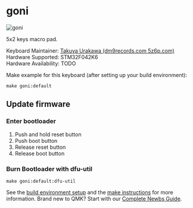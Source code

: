# goni

![goni](https://i.imgur.com/eKg5Vrt.jpg)

5x2 keys macro pad.

Keyboard Maintainer: [Takuya Urakawa (dm9records.com 5z6p.com)](https://github.com/hsgw)  
Hardware Supported: STM32F042K6  
Hardware Availability: TODO

Make example for this keyboard (after setting up your build environment):

    make goni:default

## Update firmware
### Enter bootloader
1. Push and hold reset button
2. Push boot button
3. Release reset button
4. Release boot button

### Burn Bootloader with dfu-util

    make goni:default:dfu-util


See the [build environment setup](https://docs.qmk.fm/#/getting_started_build_tools) and the [make instructions](https://docs.qmk.fm/#/getting_started_make_guide) for more information. Brand new to QMK? Start with our [Complete Newbs Guide](https://docs.qmk.fm/#/newbs).
